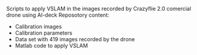 Scripts to apply VSLAM in the images recorded by Crazyflie 2.0 comercial drone using AI-deck
Reposotory content:
- Calibration images
- Calibration parameters
- Data set with 419 images recorded by the drone
- Matlab code to apply VSLAM 
